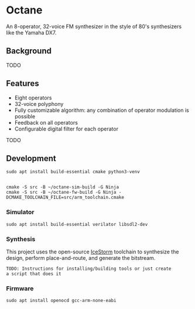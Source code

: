 
# Octane

An 8-operator, 32-voice FM synthesizer in the style of 80's synthesizers
like the Yamaha DX7.


## Background

TODO


## Features

* Eight operators
* 32-voice polyphony
* Fully customizable algorithm: any combination of operator modulation is possible
* Feedback on all operators
* Configurable digital filter for each operator

TODO


## Development

    sudo apt install build-essential cmake python3-venv


    cmake -S src -B ~/octane-sim-build -G Ninja
    cmake -S src -B ~/octane-fw-build -G Ninja -DCMAKE_TOOLCHAIN_FILE=src/arm_toolchain.cmake


### Simulator

    sudo apt install build-essential verilator libsdl2-dev


### Synthesis

This project uses the open-source [IceStorm](http://www.clifford.at/icestorm/)
toolchain to synthesize the design, perform place-and-route, and generate
the bitstream.

    TODO: Instructions for installing/building tools or just create
    a script that does it


### Firmware

    sudo apt install openocd gcc-arm-none-eabi
